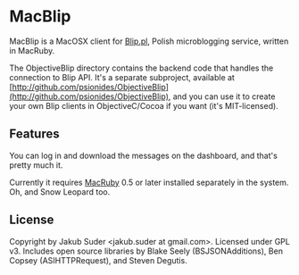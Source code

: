 # MacBlip

MacBlip is a MacOSX client for [Blip.pl](http://blip.pl), Polish microblogging service, written in MacRuby.

The ObjectiveBlip directory contains the backend code that handles the connection to Blip API. It's a separate
subproject, available at [http://github.com/psionides/ObjectiveBlip](http://github.com/psionides/ObjectiveBlip), and you
can use it to create your own Blip clients in ObjectiveC/Cocoa if you want (it's MIT-licensed).

## Features

You can log in and download the messages on the dashboard, and that's pretty much it.

Currently it requires [MacRuby](http://macruby.org) 0.5 or later installed separately in the system.
Oh, and Snow Leopard too.

## License

Copyright by Jakub Suder <jakub.suder at gmail.com>. Licensed under GPL v3.
Includes open source libraries by Blake Seely (BSJSONAdditions), Ben Copsey (ASIHTTPRequest), and Steven Degutis.
